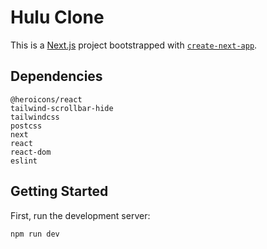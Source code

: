 # Hulu Clone

This is a [Next.js](https://nextjs.org/) project bootstrapped with [`create-next-app`](https://github.com/vercel/next.js/tree/canary/packages/create-next-app).

## Dependencies
```
@heroicons/react
tailwind-scrollbar-hide
tailwindcss
postcss
next
react
react-dom
eslint
```

## Getting Started

First, run the development server:

```bash
npm run dev
```


